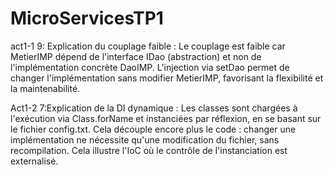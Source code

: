 ﻿# MicroServicesTP1

act1-1 9: Explication du couplage faible : Le couplage est faible car MetierIMP dépend de l'interface IDao (abstraction) et non de l'implémentation concrète DaoIMP. L'injection via setDao permet de changer l'implémentation sans modifier MetierIMP, favorisant la flexibilité et la maintenabilité.

Act1-2 7:Explication de la DI dynamique : Les classes sont chargées à l'exécution via Class.forName et instanciées par réflexion, en se basant sur le fichier config.txt. Cela découple encore plus le code : changer une implémentation ne nécessite qu'une modification du fichier, sans recompilation. Cela illustre l'IoC où le contrôle de l'instanciation est externalisé.

